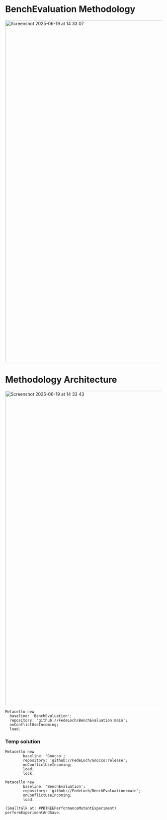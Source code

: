 # BenchEvaluation Methodology

<img width="1101" alt="Screenshot 2025-06-19 at 14 33 07" src="https://github.com/user-attachments/assets/9b375845-5989-434c-9fb0-f287facedea6" />


# Methodology Architecture

<img width="1012" alt="Screenshot 2025-06-19 at 14 33 43" src="https://github.com/user-attachments/assets/de0a0ada-c7d2-4c06-983c-9c705b996cbb" />


```Smalltalk
Metacello new
  baseline: 'BenchEvaluation';
  repository: 'github://FedeLoch/BenchEvaluation:main';
  onConflictUseIncoming;
  load.
```


### Temp solution

```Smalltalk
Metacello new
		baseline: 'Gnocco';
		repository: 'github://FedeLoch/Gnocco:release';
		onConflictUseIncoming;
		load;
		lock.

Metacello new
		baseline: 'BenchEvaluation';
		repository: 'github://FedeLoch/BenchEvaluation:main';
		onConflictUseIncoming;
		load.

(Smalltalk at: #PBTREEPerformanceMutantExperiment) performExperimentAndSave.
```
